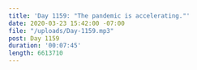 ```yaml
---
title: 'Day 1159: "The pandemic is accelerating."'
date: 2020-03-23 15:42:00 -07:00
file: "/uploads/Day-1159.mp3"
post: Day 1159
duration: '00:07:45'
length: 6613710
---
```


